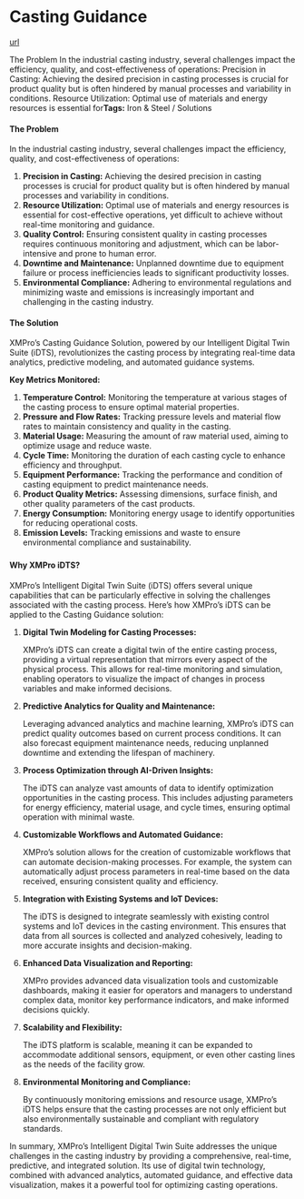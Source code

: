 # Casting Guidance

[url](https://xmpro.com/solutions-library/iron-steel,use-cases/casting-guidance/)

The Problem In the industrial casting industry, several challenges impact the efficiency, quality, and cost-effectiveness of operations: Precision in Casting: Achieving the desired precision in casting processes is crucial for product quality but is often hindered by manual processes and variability in conditions. Resource Utilization: Optimal use of materials and energy resources is essential for**Tags:** Iron & Steel / Solutions

#### The Problem

In the industrial casting industry, several challenges impact the efficiency, quality, and cost-effectiveness of operations:

1. **Precision in Casting:** Achieving the desired precision in casting processes is crucial for product quality but is often hindered by manual processes and variability in conditions.
2. **Resource Utilization:** Optimal use of materials and energy resources is essential for cost-effective operations, yet difficult to achieve without real-time monitoring and guidance.
3. **Quality Control:** Ensuring consistent quality in casting processes requires continuous monitoring and adjustment, which can be labor-intensive and prone to human error.
4. **Downtime and Maintenance:** Unplanned downtime due to equipment failure or process inefficiencies leads to significant productivity losses.
5. **Environmental Compliance:** Adhering to environmental regulations and minimizing waste and emissions is increasingly important and challenging in the casting industry.

#### The Solution

XMPro’s Casting Guidance Solution, powered by our Intelligent Digital Twin Suite (iDTS), revolutionizes the casting process by integrating real-time data analytics, predictive modeling, and automated guidance systems.

**Key Metrics Monitored:**

1. **Temperature Control:** Monitoring the temperature at various stages of the casting process to ensure optimal material properties.
2. **Pressure and Flow Rates:** Tracking pressure levels and material flow rates to maintain consistency and quality in the casting.
3. **Material Usage:** Measuring the amount of raw material used, aiming to optimize usage and reduce waste.
4. **Cycle Time:** Monitoring the duration of each casting cycle to enhance efficiency and throughput.
5. **Equipment Performance:** Tracking the performance and condition of casting equipment to predict maintenance needs.
6. **Product Quality Metrics:** Assessing dimensions, surface finish, and other quality parameters of the cast products.
7. **Energy Consumption:** Monitoring energy usage to identify opportunities for reducing operational costs.
8. **Emission Levels:** Tracking emissions and waste to ensure environmental compliance and sustainability.

### &#x20;

#### Why XMPro iDTS?

XMPro’s Intelligent Digital Twin Suite (iDTS) offers several unique capabilities that can be particularly effective in solving the challenges associated with the casting process. Here’s how XMPro’s iDTS can be applied to the Casting Guidance solution:

1.  **Digital Twin Modeling for Casting Processes:**

    XMPro’s iDTS can create a digital twin of the entire casting process, providing a virtual representation that mirrors every aspect of the physical process. This allows for real-time monitoring and simulation, enabling operators to visualize the impact of changes in process variables and make informed decisions.
2.  **Predictive Analytics for Quality and Maintenance:**

    Leveraging advanced analytics and machine learning, XMPro’s iDTS can predict quality outcomes based on current process conditions. It can also forecast equipment maintenance needs, reducing unplanned downtime and extending the lifespan of machinery.
3.  **Process Optimization through AI-Driven Insights:**

    The iDTS can analyze vast amounts of data to identify optimization opportunities in the casting process. This includes adjusting parameters for energy efficiency, material usage, and cycle times, ensuring optimal operation with minimal waste.
4.  **Customizable Workflows and Automated Guidance:**

    XMPro’s solution allows for the creation of customizable workflows that can automate decision-making processes. For example, the system can automatically adjust process parameters in real-time based on the data received, ensuring consistent quality and efficiency.
5.  **Integration with Existing Systems and IoT Devices:**

    The iDTS is designed to integrate seamlessly with existing control systems and IoT devices in the casting environment. This ensures that data from all sources is collected and analyzed cohesively, leading to more accurate insights and decision-making.
6.  **Enhanced Data Visualization and Reporting:**

    XMPro provides advanced data visualization tools and customizable dashboards, making it easier for operators and managers to understand complex data, monitor key performance indicators, and make informed decisions quickly.
7.  **Scalability and Flexibility:**

    The iDTS platform is scalable, meaning it can be expanded to accommodate additional sensors, equipment, or even other casting lines as the needs of the facility grow.
8.  **Environmental Monitoring and Compliance:**

    By continuously monitoring emissions and resource usage, XMPro’s iDTS helps ensure that the casting processes are not only efficient but also environmentally sustainable and compliant with regulatory standards.

In summary, XMPro’s Intelligent Digital Twin Suite addresses the unique challenges in the casting industry by providing a comprehensive, real-time, predictive, and integrated solution. Its use of digital twin technology, combined with advanced analytics, automated guidance, and effective data visualization, makes it a powerful tool for optimizing casting operations.

